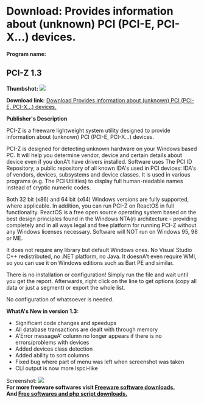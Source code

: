 # Download: Provides information about (unknown) PCI (PCI-E, PCI-X...) devices.

**Program name:**

## PCI-Z 1.3

  
**Thumbshot:** ![](http://www.freewarefiles.com/screenshot/pciz1_md.jpg)   
  
**Download link:** [Download Provides information about (unknown) PCI (PCI-E, PCI-X...) devices.](http://freesoftwares.boysofts.com/PCI-Z_program_91403.html)  
  


**Publisher's Description**  
  


PCI-Z is a freeware lightweight system utility designed to provide information about (unknown) PCI (PCI-E, PCI-X...) devices. 

PCI-Z is designed for detecting unknown hardware on your Windows based PC. It will help you determine vendor, device and certain details about device even if you donA't have drivers installed. Software uses The PCI ID Repository, a public repository of all known IDA's used in PCI devices: IDA's of vendors, devices, subsystems and device classes. It is used in various programs (e.g. The PCI Utilities) to display full human-readable names instead of cryptic numeric codes.

Both 32 bit (x86) and 64 bit (x64) Windows versions are fully supported, where applicable. In addition, you can run PCI-Z on ReactOS in full functionality. ReactOS is a free open source operating system based on the best design principles found in the Windows NTA(r) architecture - providing completely and in all ways legal and free platform for running PCI-Z without any Windows licenses necessary. Software will NOT run on Windows 95, 98 or ME.

It does not require any library but default Windows ones. No Visual Studio C++ redistributed, no .NET platform, no Java. It doesnA't even require WMI, so you can use it on Windows editions such as Bart PE and similar.

There is no installation or configuration! Simply run the file and wait until you get the report. Afterwards, right click on the line to get options (copy all data or just a segment) or export the whole list.

No configuration of whatsoever is needed.

**WhatA's New in version 1.3:**

  * Significant code changes and speedups 
  * All database transactions are dealt with through memory 
  * A'Error messageA' column no longer appears if there is no errors/problems with devices 
  * Added devices class detection 
  * Added ability to sort columns 
  * Fixed bug where part of menu was left when screenshot was taken 
  * CLI output is now more lspci-like 

  
  
Screenshot: ![](http://www.freewarefiles.com/screenshot/pciz1.jpg)   
**For more freeware softwares visit [Freeware software downloads.](http://freesoftwares.boysofts.com/)**   
**And [Free softwares and php script downloads.](http://www.boysofts.com/)**
